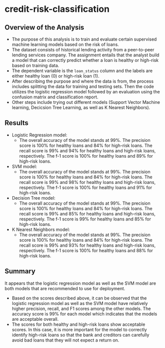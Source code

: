 # credit-risk-classification
## Overview of the Analysis

* The purpose of this analysis is to train and evaluate certain supervised machine learning models based on the risk of loans. 
* The dataset consists of historical lending activity from a peer-to-peer lending services company. The assignment entails that the analyst build a model that can correctly predict whether a loan is healthy or high-risk based on training data. 
* The dependent variable is the `loan_status` column and the labels are either healthy loan (0) or high-risk loan (1).
* After describing the purpose and where the data is from, the process includes splitting the data for training and testing sets. Then the code utilizes the logistic regression model followed by an evaluation using the confusion matrix and classification report. 
*  Other steps include trying out different models (Support Vector Machine learning, Decicsion Tree Learning, as well as K Nearest Neighbors).

## Results

* Logistic Regression model:
    * The overall accuracy of the model stands at 99%. The precision score is 100% for healthy loans and 84% for high-risk loans. The recall score is 99% and 94% for healthy loans and high-risk loans, respectively. The f-1 score is 100% for healthy loans and 89% for high-risk loans.
* SVM model:
    * The overall accuracy of the model stands at 99%. The precision score is 100% for healthy loans and 84% for high-risk loans. The recall score is 99% and 98% for healthy loans and high-risk loans, respectively. The f-1 score is 100% for healthy loans and 91% for high-risk loans.
* Decision Tree model:
    * The overall accuracy of the model stands at 99%. The precision score is 100% for healthy loans and 84% for high-risk loans. The recall score is 99% and 85% for healthy loans and high-risk loans, respectively. The f-1 score is 99% for healthy loans and 85% for high-risk loans.
* K Nearest Neighbors model:
    * The overall accuracy of the model stands at 99%. The precision score is 100% for healthy loans and 84% for high-risk loans. The recall score is 99% and 93% for healthy loans and high-risk loans, respectively. The f-1 score is 100% for healthy loans and 88% for high-risk loans.

## Summary

It appears that the logistic regression model as well as the SVM model are both models that are recommended to use for deployment. 

* Based on the scores described above, it can be observed that the logistic regression model as well as the SVM model have relatively higher precision, recall, and F1 scores among the other models. The accuracy score is 99% for each model which indicates that the models are acceptable overall.
* The scores for both healthy and high-risk loans show acceptable scores. In this case, it is more important for the model to correctly identify high-risk loans so that the bank and creditors can carefully avoid bad loans that they will not expect a return on. 

